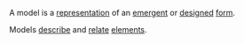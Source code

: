 A model is a [representation](https://github.com/gcassel/Modular-Organization-Terminology/blob/master/terms/representation.md) of an [emergent](https://github.com/gcassel/Modular-Organization-Terminology/blob/master/terms/emergence.md) or [designed](https://github.com/gcassel/Modular-Organization-Terminology/blob/master/terms/design.md) [form](https://github.com/gcassel/Modular-Organization-Terminology/blob/master/terms/form.md). 

Models [describe](https://github.com/gcassel/Modular-Organization-Terminology/blob/master/terms/description.md) and [relate](https://github.com/gcassel/Modular-Organization-Terminology/blob/master/terms/relationship.md) [elements](https://github.com/gcassel/Modular-Organization-Terminology/blob/master/terms/element.md).  
